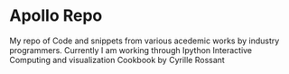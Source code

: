 # Apollo Repo 
My repo of Code and snippets from various acedemic works by industry programmers.
Currently I am working through Ipython Interactive Computing and visualization Cookbook by Cyrille Rossant
